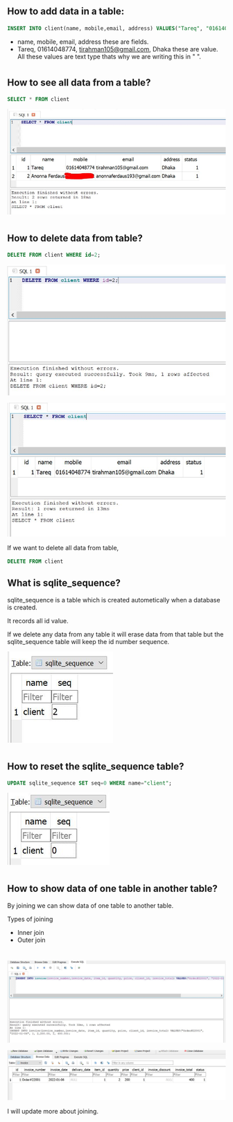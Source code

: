## How to add data in a table:

```sql
INSERT INTO client(name, mobile,email, address) VALUES("Tareq", "01614048774", "tirahman105@gmail.com", "Dhaka");
```

* name, mobile, email, address these are fields.
* Tareq, 01614048774, tirahman105@gmail.com, Dhaka these are value. All these values are text type thats why we are writing this in " ".

#

## How to see all data from a table? 

```sql 
SELECT * FROM client
```

![select query](images/tareq_img_2/2.JPG)

#

## How to delete data from table?

```sql
DELETE FROM client WHERE id=2;
```

![delete query](images/tareq_img_2/3.JPG)

![delete query](images/tareq_img_2/4.JPG)


If we want to delete all data from table, 

```sql
DELETE FROM client
```
## What is sqlite_sequence? 

sqlite_sequence is a table which is created autometically when a database is created. 

It records all id value. 

If we delete any data from any table it will erase data from that table but the sqlite_sequence table will keep the id number sequence. 

![sqlite_sequence](images/tareq_img_2/sqlite_sequence.JPG)

#

## How to reset the sqlite_sequence table?

```sql
UPDATE sqlite_sequence SET seq=0 WHERE name="client";

```
![sqlite_sequence_reset](images/tareq_img_2/sqlite_sequence_dlt.JPG)

#
## How to show data of one table in another table?

By joining we can show data of one table to another table. 

Types of joining

* Inner join
* Outer join

#

![Joining-1](images/tareq_img_2/inv.JPG)

![Joining-2](images/tareq_img_2/inv2.JPG)


I will update more about joining.

